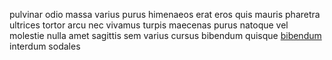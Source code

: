 pulvinar odio massa varius purus himenaeos erat eros quis mauris pharetra
ultrices tortor arcu nec vivamus turpis maecenas purus natoque vel molestie
nulla amet sagittis sem varius cursus bibendum quisque
[bibendum](generated_webpages/rhoncus2.md) interdum sodales